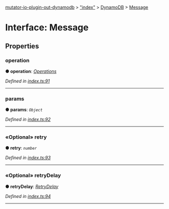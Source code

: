 [mutator-io-plugin-out-dynamodb](../README.md) > ["index"](../modules/_index_.md) > [DynamoDB](../classes/_index_.dynamodb.md) > [Message](../interfaces/_index_.dynamodb.message.md)



# Interface: Message


## Properties
<a id="operation"></a>

###  operation

**●  operation**:  *[Operations](../enums/_index_.dynamodb.operations.md)* 

*Defined in [index.ts:91](https://github.com/AnalyticsFire/mutator-io/blob/master/packages/mutator-io-plugin-out-dynamodb/index.ts#L91)*





___

<a id="params"></a>

###  params

**●  params**:  *`Object`* 

*Defined in [index.ts:92](https://github.com/AnalyticsFire/mutator-io/blob/master/packages/mutator-io-plugin-out-dynamodb/index.ts#L92)*





___

<a id="retry"></a>

### «Optional» retry

**●  retry**:  *`number`* 

*Defined in [index.ts:93](https://github.com/AnalyticsFire/mutator-io/blob/master/packages/mutator-io-plugin-out-dynamodb/index.ts#L93)*





___

<a id="retrydelay"></a>

### «Optional» retryDelay

**●  retryDelay**:  *[RetryDelay](_index_.dynamodb.retrydelay.md)* 

*Defined in [index.ts:94](https://github.com/AnalyticsFire/mutator-io/blob/master/packages/mutator-io-plugin-out-dynamodb/index.ts#L94)*





___


